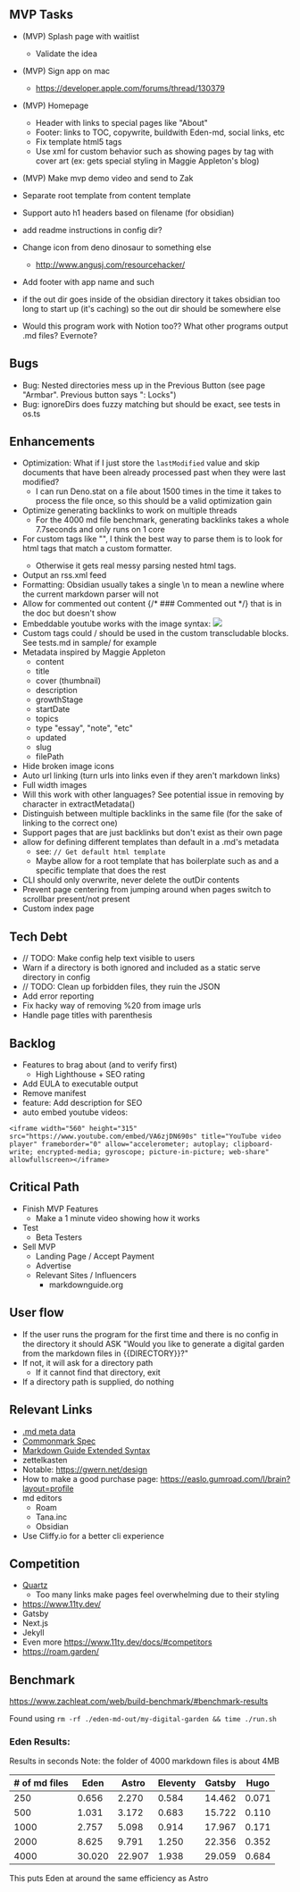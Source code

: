 ## MVP Tasks
- (MVP) Splash page with waitlist
    - Validate the idea
- (MVP) Sign app on mac
    - https://developer.apple.com/forums/thread/130379
- (MVP) Homepage
    - Header with links to special pages like "About"
    - Footer: links to TOC, copywrite, buildwith Eden-md, social links, etc
    - Fix template html5 tags
    - Use xml for custom behavior such as showing pages by tag with cover art (ex: <AssumedAudience> gets special styling in Maggie Appleton's blog)
- (MVP) Make mvp demo video and send to Zak

- Separate root template from content template
- Support auto h1 headers based on filename (for obsidian)
- add readme instructions in config dir?
- Change icon from deno dinosaur to something else
    - http://www.angusj.com/resourcehacker/
- Add footer with app name and such
- if the out dir goes inside of the obsidian directory it takes obsidian too long to start up (it's caching) so the out dir should be somewhere else
- Would this program work with Notion too?? What other programs output .md files? Evernote?

## Bugs
- Bug: Nested directories mess up in the Previous Button (see page "Armbar". Previous button says ": Locks")
- Bug: ignoreDirs does fuzzy matching but should be exact, see tests in os.ts

## Enhancements
- Optimization: What if I just store the `lastModified` value and skip documents that have been already processed past when they were last modified?
    - I can run Deno.stat on a file about 1500 times in the time it takes to process the file once, so this should be a valid optimization gain
- Optimize generating backlinks to work on multiple threads
    - For the 4000 md file benchmark, generating backlinks takes a whole 7.7seconds and only runs on 1 core
- For custom tags like "<AssumedAudience>", I think the best way to parse them is to look for html tags that match a custom formatter.
    - Otherwise it gets real messy parsing nested html tags.
- Output an rss.xml feed
- Formatting: Obsidian usually takes a single \n to mean a newline where the current markdown parser will not
- Allow for commented out content {/* ### Commented out */} that is in the doc but doesn't show
- Embeddable youtube works with the image syntax: ![](https://youtu.be/aFBp0cZ79bQ?si=rdrrNxhVlJWzHpVw)
- Custom tags could / should be used in the custom transcludable blocks. See tests.md in sample/ for example
- Metadata inspired by Maggie  Appleton
    - content
    - title
    - cover (thumbnail)
    - description
    - growthStage
    - startDate
    - topics
    - type "essay", "note", "etc"
    - updated
    - slug
    - filePath
- Hide broken image icons
- Auto url linking (turn urls into links even if they aren't markdown links)
- Full width images
- Will this work with other languages? See potential issue in removing by character in extractMetadata()
- Distinguish between multiple backlinks in the same file (for the sake of linking to the correct one)
- Support pages that are just backlinks but don't exist as their own page
- allow for defining different templates than default in a .md's metadata
    - see: `// Get default html template`
    - Maybe allow for a root template that has boilerplate such as <html> and a specific template that does the rest
- CLI should only overwrite, never delete the outDir contents
- Prevent page centering from jumping around when pages switch to scrollbar present/not present
- Custom index page
## Tech Debt
- // TODO: Make config help text visible to users
- Warn if a directory is both ignored and included as a static serve directory in config
- // TODO: Clean up forbidden files, they ruin the JSON
- Add error reporting
- Fix hacky way of removing %20 from image urls
- Handle page titles with parenthesis


## Backlog
- Features to brag about (and to verify first)
    - High Lighthouse + SEO rating
- Add EULA to executable output
- Remove manifest
- feature: Add <meta> description for SEO
- auto embed youtube videos:
```
<iframe width="560" height="315" src="https://www.youtube.com/embed/VA6zjDN690s" title="YouTube video player" frameborder="0" allow="accelerometer; autoplay; clipboard-write; encrypted-media; gyroscope; picture-in-picture; web-share" allowfullscreen></iframe>
```


## Critical Path
- Finish MVP Features
    - Make a 1 minute video showing how it works
- Test
    - Beta Testers
- Sell MVP
    - Landing Page / Accept Payment
    - Advertise
    - Relevant Sites / Influencers
        - markdownguide.org

## User flow
- If the user runs the program for the first time and there is no config in the directory it should ASK
"Would you like to generate a digital garden from the markdown files in {{DIRECTORY}}?"
- If not, it will ask for a directory path
    - If it cannot find that directory, exit
- If a directory path is supplied, do nothing

## Relevant Links
- [.md meta data](https://help.obsidian.md/Editing+and+formatting/Properties)
- [Commonmark Spec](https://spec.commonmark.org/0.30/)
- [Markdown Guide Extended Syntax](https://www.markdownguide.org/extended-syntax/)
- zettelkasten
- Notable: https://gwern.net/design
- How to make a good purchase page: https://easlo.gumroad.com/l/brain?layout=profile
- md editors
    - Roam
    - Tana.inc
    - Obsidian
- Use Cliffy.io for a better cli experience


## Competition
- [Quartz](https://quartz.jzhao.xyz/)
    - Too many links make pages feel overwhelming due to their styling
- https://www.11ty.dev/
- Gatsby
- Next.js
- Jekyll
- Even more https://www.11ty.dev/docs/#competitors
- https://roam.garden/

## Benchmark
https://www.zachleat.com/web/build-benchmark/#benchmark-results

Found using `rm -rf ./eden-md-out/my-digital-garden && time ./run.sh`
### Eden Results:
Results in seconds
Note: the folder of 4000 markdown files is about 4MB

|# of md files|Eden|Astro|Eleventy|Gatsby|Hugo|
|---|---|---|---|---|---|
|250|0.656|2.270|0.584|14.462|0.071|
|500|1.031|3.172|0.683|15.722|0.110|
|1000|2.757|5.098|0.914|17.967|0.171|
|2000|8.625|9.791|1.250|22.356|0.352|
|4000|30.020|22.907|1.938|29.059|0.684|

This puts Eden at around the same efficiency as Astro